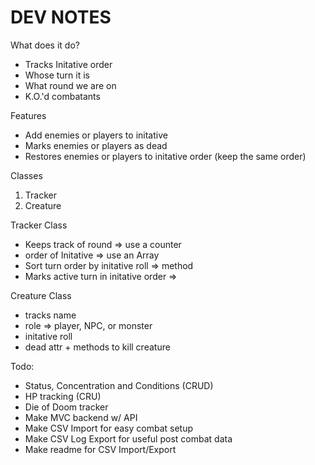# DEV NOTES

What does it do?
- Tracks Initative order
- Whose turn it is
- What round we are on
- K.O.'d combatants

Features
- Add enemies or players to initative
- Marks enemies or players as dead
- Restores enemies or players to initative order (keep the same order)

Classes
1. Tracker
2. Creature

Tracker Class
- Keeps track of round => use a counter
- order of Initative => use an Array
- Sort turn order by initative roll => method
- Marks active turn in initative order => 

Creature Class
- tracks name
- role => player, NPC, or monster
- initative roll
- dead attr + methods to kill creature

Todo:
- Status, Concentration and Conditions (CRUD)
- HP tracking (CRU)
- Die of Doom tracker
- Make MVC backend w/ API
- Make CSV Import for easy combat setup
- Make CSV Log Export for useful post combat data
- Make readme for CSV Import/Export

